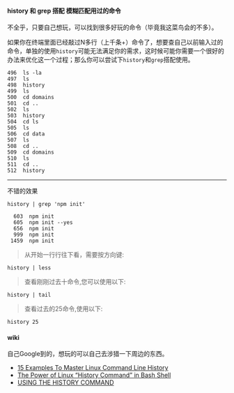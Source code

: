 #### history 和 grep 搭配 模糊匹配用过的命令

不全乎，只要自己想玩，可以找到很多好玩的命令（毕竟我这菜鸟会的不多）。

如果你在终端里面已经敲过N多行（上千条+）命令了，想要查自己以前输入过的命令，单独的使用`history`可能无法满足你的需求，这时候可能你需要一个很好的办法来优化这一个过程；那么你可以尝试下`history`和`grep`搭配使用。

```
496  ls -la
497  ls
498  history
499  ls
500  cd domains
501  cd ..
502  ls
503  history
504  cd ls
505  ls
506  cd data
507  ls
508  cd ..
509  cd domains
510  ls
511  cd ..
512  history
```

---

不错的效果

`history | grep 'npm init'`

```
  603  npm init
  605  npm init --yes
  656  npm init
  999  npm init
 1459  npm init
```


> 从开始一行行往下看，需要按方向键:

```
history | less
```

> 查看刚刚过去十命令,您可以使用以下:

```
history | tail
```

> 查看过去的25命令,使用以下:

```
history 25
```


#### wiki

自己Google到的，想玩的可以自己去涉猎一下周边的东西。

- [15 Examples To Master Linux Command Line History](http://www.thegeekstuff.com/2008/08/15-examples-to-master-linux-command-line-history)
- [The Power of Linux “History Command” in Bash Shell](http://www.tecmint.com/history-command-examples/)
- [USING THE HISTORY COMMAND](https://mediatemple.net/community/products/dv/204404624/using-the-history-command)
